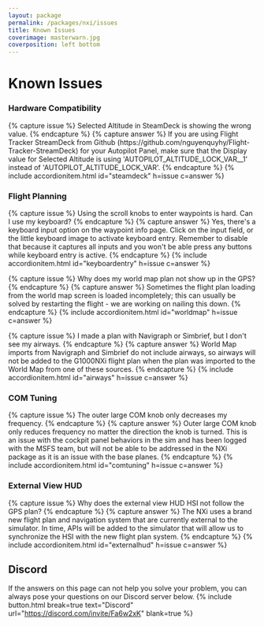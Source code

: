 ```yaml
---
layout: package
permalink: /packages/nxi/issues
title: Known Issues
coverimage: masterwarn.jpg
coverposition: left bottom
---
```


# Known Issues

<div class="accordion accordion-flush mb-4" id="accordion">

<h3>Hardware Compatibility</h3>
{% capture issue %}
Selected Altitude in SteamDeck is showing the wrong value.
{% endcapture %}
{% capture answer %}
If you are using Flight Tracker StreamDeck from Github (https://github.com/nguyenquyhy/Flight-Tracker-StreamDeck) for your Autopilot Panel, make sure that the Display value for Selected Altitude is using 'AUTOPILOT_ALTITUDE_LOCK_VAR__1' instead of 'AUTOPILOT_ALTITUDE_LOCK_VAR'.
{% endcapture %}
{% include accordionitem.html id="steamdeck" h=issue c=answer %}

<h3>Flight Planning</h3>
{% capture issue %}
Using the scroll knobs to enter waypoints is hard. Can I use my keyboard?
{% endcapture %}
{% capture answer %}
Yes, there's a keyboard input option on the waypoint info page. Click on the input field, or the little keyboard image to activate keyboard entry. Remember to disable that because it captures all inputs and you won't be able press any buttons while keyboard entry is active.
{% endcapture %}
{% include accordionitem.html id="keyboardentry" h=issue c=answer %}

{% capture issue %}
Why does my world map plan not show up in the GPS?
{% endcapture %}
{% capture answer %}
Sometimes the flight plan loading from the world map screen is loaded incompletely; this can usually be solved by restarting the flight - we are working on nailing this down.
{% endcapture %}
{% include accordionitem.html id="worldmap" h=issue c=answer %}
  
{% capture issue %}
I made a plan with Navigraph or Simbrief, but I don't see my airways.
{% endcapture %}
{% capture answer %}
World Map imports from Navigraph and Simbrief do not include airways, so airways will not be added to the G1000NXi flight plan when the plan was imported to the World Map from one of these sources.
{% endcapture %}
{% include accordionitem.html id="airways" h=issue c=answer %}

<h3>COM Tuning</h3>
{% capture issue %}
The outer large COM knob only decreases my frequency.
{% endcapture %}
{% capture answer %}
Outer large COM knob only reduces frequency no matter the direction the knob is turned. This is an issue with the cockpit panel behaviors in the sim and has been logged with the MSFS team, but will not be able to be addressed in the NXi package as it is an issue with the base planes.
{% endcapture %}
{% include accordionitem.html id="comtuning" h=issue c=answer %}
  
<h3>External View HUD</h3>
{% capture issue %}
Why does the external view HUD HSI not follow the GPS plan?
{% endcapture %}
{% capture answer %}
The NXi uses a brand new flight plan and navigation system that are currently external to the simulator. In time, APIs will be added to the simulator that will allow us to synchronize the HSI with the new flight plan system.
{% endcapture %}
{% include accordionitem.html id="externalhud" h=issue c=answer %}

## Discord
If the answers on this page can not help you solve your problem, you can always pose your questions on our Discord server below.
{% include button.html break=true text="Discord" url="https://discord.com/invite/Fa6w2xK" blank=true %}
